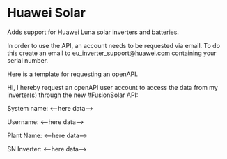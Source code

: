 # Huawei Solar

Adds support for Huawei Luna solar inverters and batteries.

In order to use the API, an account needs to be requested via email.
To do this create an email to eu_inverter_support@huawei.com containing your serial number.

Here is a template for requesting an openAPI.

Hi, I hereby request an openAPI user account to access the data from my inverter(s) through the new #FusionSolar API:

System name: <--here data-->

Username: <--here data-->

Plant Name: <--here data-->

SN Inverter: <--here data-->

